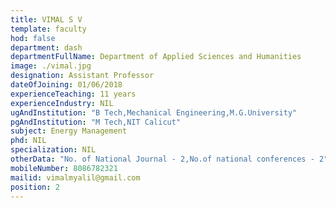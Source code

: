 ```yaml
---
title: VIMAL S V
template: faculty
hod: false
department: dash
departmentFullName: Department of Applied Sciences and Humanities
image: ./vimal.jpg
designation: Assistant Professor
dateOfJoining: 01/06/2018
experienceTeaching: 11 years
experienceIndustry: NIL
ugAndInstitution: "B Tech,Mechanical Engineering,M.G.University"
pgAndInstitution: "M Tech,NIT Calicut"
subject: Energy Management
phd: NIL
specialization: NIL
otherData: "No. of National Journal - 2,No.of national conferences - 2"
mobileNumber: 8086782321
mailid: vimalmyalil@gmail.com
position: 2
---
```

